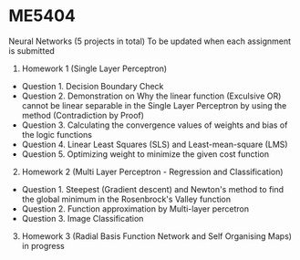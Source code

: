 # ME5404
Neural Networks (5 projects in total)
To be updated when each assignment is submitted

1. Homework 1 (Single Layer Perceptron)
* Question 1. Decision Boundary Check
* Question 2. Demonstration on Why the linear function (Exculsive OR) cannot be linear separable in the Single Layer Perceptron by using the method (Contradiction by Proof)
* Question 3. Calculating the convergence values of weights and bias of the logic functions
* Question 4. Linear Least Squares (SLS) and Least-mean-square (LMS)
* Question 5. Optimizing weight to minimize the given cost function

2. Homework 2 (Multi Layer Perceptron - Regression and Classification)
* Question 1. Steepest (Gradient descent) and Newton's method to find the global minimum in the Rosenbrock's Valley function
* Question 2. Function approximation by Multi-layer percetron
* Question 3. Image Classification 

3. Homework 3 (Radial Basis Function Network and Self Organising Maps) in progress
